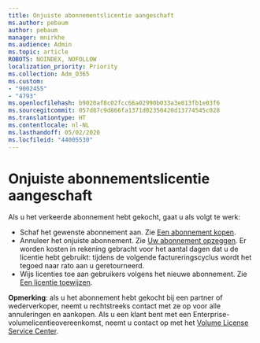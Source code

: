 ```yaml
---
title: Onjuiste abonnementslicentie aangeschaft
ms.author: pebaum
author: pebaum
manager: mnirkhe
ms.audience: Admin
ms.topic: article
ROBOTS: NOINDEX, NOFOLLOW
localization_priority: Priority
ms.collection: Adm_O365
ms.custom:
- "9002455"
- "4793"
ms.openlocfilehash: b9020af8c02fcc66a02990b033a3e813fb1e03f6
ms.sourcegitcommit: 057d87c9d866fa1371d02350420d13774545c028
ms.translationtype: HT
ms.contentlocale: nl-NL
ms.lasthandoff: 05/02/2020
ms.locfileid: "44005530"
---
```

# <a name="purchased-wrong-subscription-license"></a>Onjuiste abonnementslicentie aangeschaft

Als u het verkeerde abonnement hebt gekocht, gaat u als volgt te werk:

- Schaf het gewenste abonnement aan. Zie [Een abonnement kopen](https://docs.microsoft.com/alchemyinsights/buy-a-subscription-to-office-365-for-business).
- Annuleer het onjuiste abonnement. Zie [Uw abonnement opzeggen](https://docs.microsoft.com/alchemyinsights/canceling-your-office-365-subscription).
Er worden kosten in rekening gebracht voor het aantal dagen dat u de licentie hebt gebruikt: tijdens de volgende factureringscyclus wordt het tegoed naar rato aan u geretourneerd.
- Wijs licenties toe aan gebruikers volgens het nieuwe abonnement. Zie [Een licentie toewijzen](https://docs.microsoft.com/alchemyinsights/how-to-assign-a-license-to-a-user).

**Opmerking**: als u het abonnement hebt gekocht bij een partner of wederverkoper, neemt u rechtstreeks contact met ze op voor alle annuleringen en aankopen. Als u een klant bent met een Enterprise-volumelicentieovereenkomst, neemt u contact op met het [Volume License Service Center](https://support.microsoft.com/help/4471406/how-to-contact-the-microsoft-volume-licensing-service-center).
